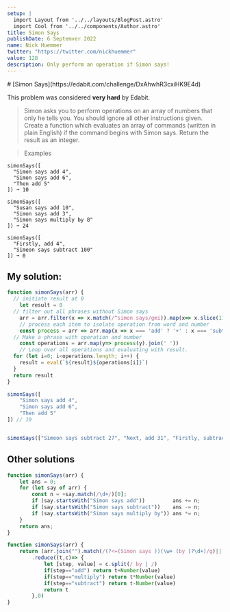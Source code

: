 ```yaml
---
setup: |
  import Layout from '../../layouts/BlogPost.astro'
  import Cool from '../../components/Author.astro'
title: Simon Says
publishDate: 6 Septemver 2022
name: Nick Huemmer
twitter: "https://twitter.com/nickhuemmer"
value: 128
description: Only perform an operation if Simon says!
---
```


<Cool name={frontmatter.name} href={frontmatter.twitter} client:load />
# [Simon Says](https://edabit.com/challenge/DxAhwhR3cxiHK9E4d)

This problem was considered __very hard__ by Edabit.  

>Simon asks you to perform operations on an array of numbers that only he tells you. You should ignore all other instructions given. Create a function which evaluates an array of commands (written in plain English) if the command begins with Simon says. Return the result as an integer.

>Examples
```
simonSays([
  "Simon says add 4",
  "Simon says add 6",
  "Then add 5"
]) ➞ 10

simonSays([
  "Susan says add 10",
  "Simon says add 3",
  "Simon says multiply by 8"
]) ➞ 24

simonSays([
  "Firstly, add 4",
  "Simeon says subtract 100"
]) ➞ 0
```
## My solution:
```javascript
function simonSays(arr) {
  // initiate result at 0
	let result = 0
  // filter out all phrases without Simon says
	arr = arr.filter(x => x.match(/^simon says/gmi)).map(x=> x.slice(11)).map(x=> x.split(' ')).map(x=> x.filter(y => y !== 'by'))
	// process each item to isolate operation from word and number
	const process = arr => arr.map(x => x === 'add' ? '+' : x === 'subtract' ? '-' : x === 'multiply' ? '*' : x)
  // Make a phrase with operation and number
	const operations = arr.map(y=> process(y).join(' '))
	// Loop over all operations and evaluating with result.
  for (let i=0; i<operations.length; i++) {
    result = eval(`${result}${operations[i]}`)
  }
  return result
}

simonSays([
	"Simon says add 4",
	"Simon says add 6",
	"Then add 5"
]) // 10


simonSays(["Simeon says subtract 27", "Next, add 31", "Firstly, subtract 16", "Sieon says add 5", "Firstly, multiply by 49", "Firstly, add 20", "Now multiply by 11", "Simon says add 43", "Simon says add 48", "Simeon says multiply by 9", "Sieon says subtract 50", "Now multiply by 14", "Firstly, subtract 14", "Then multiply by 27", "Sieon says multiply by 23", "Simon says subtract 33", "Simon says multiply by 45", "Firstly, subtract 25"]) // 2610
```

## Other solutions

```javascript
function simonSays(arr) {
	let ans = 0;
	for (let say of arr) {
		const n = +say.match(/\d+/)[0];
		if (say.startsWith("Simon says add"))         ans += n;
		if (say.startsWith("Simon says subtract"))    ans -= n;
		if (say.startsWith("Simon says multiply by")) ans *= n;
	}
	return ans;
}
```

```javascript
function simonSays(arr) {
	return (arr.join("").match(/(?<=(Simon says ))(\w+ (by )?\d+)/g)||[])
		.reduce((t,c)=> {
			let [step, value] = c.split(/ by | /)
			if(step=="add") return t+Number(value)
			if(step=="multiply") return t*Number(value)
			if(step=="subtract") return t-Number(value)
			return t
		},0)
}
```
